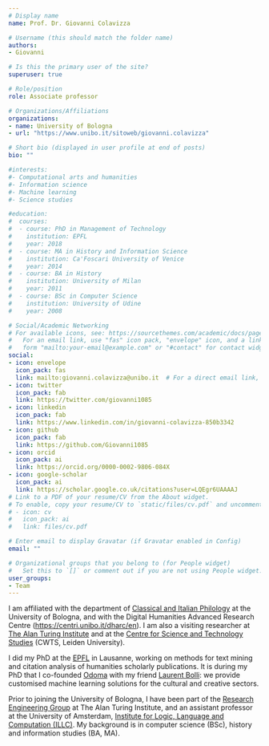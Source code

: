 ```yaml
---
# Display name
name: Prof. Dr. Giovanni Colavizza

# Username (this should match the folder name)
authors:
- Giovanni

# Is this the primary user of the site?
superuser: true

# Role/position
role: Associate professor

# Organizations/Affiliations
organizations:
- name: University of Bologna
- url: "https://www.unibo.it/sitoweb/giovanni.colavizza"

# Short bio (displayed in user profile at end of posts)
bio: ""

#interests:
#- Computational arts and humanities
#- Information science
#- Machine learning
#- Science studies

#education:
#  courses:
#  - course: PhD in Management of Technology
#    institution: EPFL
#    year: 2018
#  - course: MA in History and Information Science
#    institution: Ca'Foscari University of Venice
#    year: 2014
#  - course: BA in History
#    institution: University of Milan
#    year: 2011
#  - course: BSc in Computer Science
#    institution: University of Udine
#    year: 2008

# Social/Academic Networking
# For available icons, see: https://sourcethemes.com/academic/docs/page-builder/#icons
#   For an email link, use "fas" icon pack, "envelope" icon, and a link in the
#   form "mailto:your-email@example.com" or "#contact" for contact widget.
social:
- icon: envelope
  icon_pack: fas
  link: mailto:giovanni.colavizza@unibo.it  # For a direct email link, use "mailto:g.colavizza@uva.nl".
- icon: twitter
  icon_pack: fab
  link: https://twitter.com/giovanni1085
- icon: linkedin
  icon_pack: fab
  link: https://www.linkedin.com/in/giovanni-colavizza-850b3342
- icon: github
  icon_pack: fab
  link: https://github.com/Giovanni1085
- icon: orcid
  icon_pack: ai
  link: https://orcid.org/0000-0002-9806-084X
- icon: google-scholar
  icon_pack: ai
  link: https://scholar.google.co.uk/citations?user=LQEgr6UAAAAJ
# Link to a PDF of your resume/CV from the About widget.
# To enable, copy your resume/CV to `static/files/cv.pdf` and uncomment the lines below.
# - icon: cv
#   icon_pack: ai
#   link: files/cv.pdf

# Enter email to display Gravatar (if Gravatar enabled in Config)
email: ""

# Organizational groups that you belong to (for People widget)
#   Set this to `[]` or comment out if you are not using People widget.
user_groups:
- Team
---
```


I am affiliated with the department of [Classical and Italian Philology](https://ficlit.unibo.it/it) at the University of Bologna, and with the Digital Humanities Advanced Research Centre (https://centri.unibo.it/dharc/en). I am also a visiting researcher at [The Alan Turing Institute](https://www.turing.ac.uk) and at the [Centre for Science and Technology Studies](https://www.cwts.nl) (CWTS, Leiden University).

I did my PhD at the [EPFL](https://www.epfl.ch/en) in Lausanne, working on methods for text mining and citation analysis of humanities scholarly publications. It is during my PhD that I co-founded [Odoma](https://www.odoma.ch) with my friend [Laurent Bolli](https://www.linkedin.com/in/laurentbolli/): we provide customised machine learning solutions for the cultural and creative sectors. 

Prior to joining the University of Bologna, I have been part of the [Research Engineering Group](https://www.turing.ac.uk/research/research-engineering) at The Alan Turing Institute, and an assistant professor at the University of Amsterdam, [Institute for Logic, Language and Computation (ILLC)](https://www.illc.uva.nl/). My background is in computer science (BSc), history and information studies (BA, MA).

